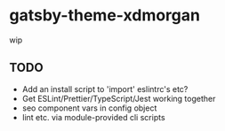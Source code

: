 # gatsby-theme-xdmorgan

wip

## TODO

- Add an install script to 'import' eslintrc's etc?
- Get ESLint/Prettier/TypeScript/Jest working together
- seo component vars in config object
- lint etc. via module-provided cli scripts
